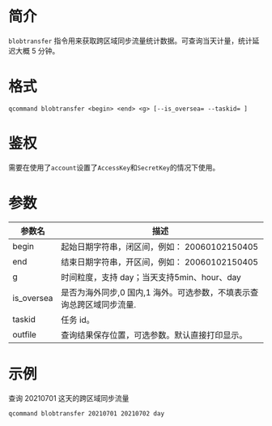 # 简介

`blobtransfer` 指令用来获取跨区域同步流量统计数据。可查询当天计量，统计延迟大概 5 分钟。


# 格式
```
qcommand blobtransfer <begin> <end> <g> [--is_oversea= --taskid= ]
```

# 鉴权

需要在使用了`account`设置了`AccessKey`和`SecretKey`的情况下使用。

# 参数

|参数名|描述|
|-----|-----|
|begin|起始日期字符串，闭区间，例如： 20060102150405|
|end| 结束日期字符串，开区间，例如： 20060102150405|
|g|时间粒度，支持 day；当天支持5min、hour、day|
|is_oversea|是否为海外同步,0 国内,1 海外。可选参数，不填表示查询总跨区域同步流量.|
|taskid|任务 id。|
|outfile| 查询结果保存位置，可选参数。默认直接打印显示。|


# 示例

查询 20210701 这天的跨区域同步流量
```
qcommand blobtransfer 20210701 20210702 day
```

